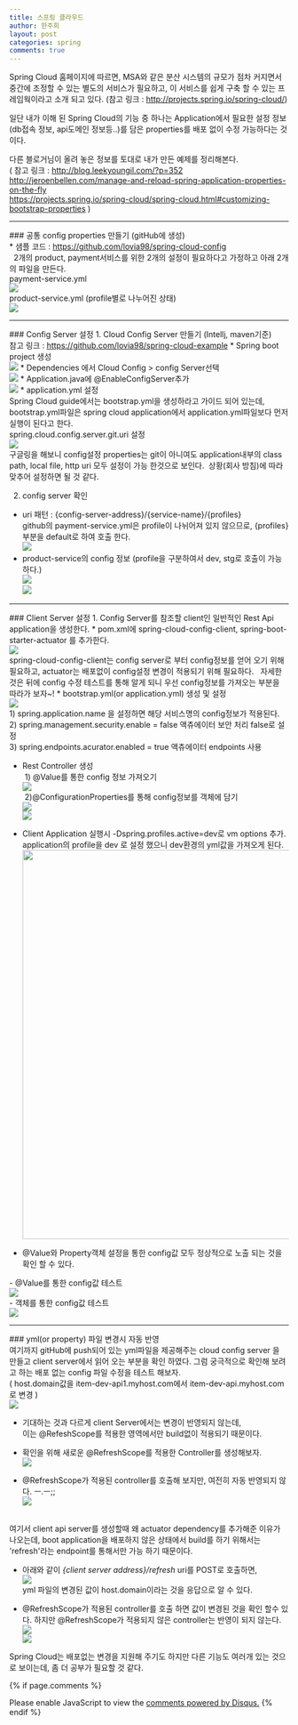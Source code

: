 ```yaml
---
title: 스프링 클라우드
author: 한주희
layout: post
categories: spring
comments: true
---
```


Spring Cloud 홈페이지에 따르면, MSA와 같은 분산 시스템의 규모가 점차 커지면서 중간에 조정할
수 있는 별도의 서비스가 필요하고, 이 서비스를 쉽게 구축 할 수 있는 프레임웍이라고 소개 되고 있다.
(참고 링크 : <a href="http://projects.spring.io/spring-cloud/" target="_blank">http://projects.spring.io/spring-cloud/</a>)

일단 내가 이해 된 Spring Cloud의 기능 중 하나는 Application에서 필요한 설정 정보(db접속 정보, api도메인 정보등..)를
담은 properties를 배포 없이 수정 가능하다는 것이다.

다른 블로거님이 올려 놓은 정보를 토대로 내가 만든 예제를 정리해본다.
<span class="font14">
<br>( 참고 링크 : <a href="http://blog.leekyoungil.com/?p=352">http://blog.leekyoungil.com/?p=352</a>
<br><a href="http://jeroenbellen.com/manage-and-reload-spring-application-properties-on-the-fly">
http://jeroenbellen.com/manage-and-reload-spring-application-properties-on-the-fly</a>
<br><a href="https://projects.spring.io/spring-cloud/spring-cloud.html#customizing-bootstrap-properties">https://projects.spring.io/spring-cloud/spring-cloud.html#customizing-bootstrap-properties</a></span> )

<hr>
### 공통 config properties 만들기 (gitHub에 생성)
<br><span class="font14">* 샘플 코드 : <a href="https://github.com/lovia98/spring-cloud-config" target="_blank">https://github.com/lovia98/spring-cloud-config</a></span>
<br>&nbsp;&nbsp;2개의 product, payment서비스를 위한 2개의 설정이 필요하다고 가정하고 아래 2개의 파일을
만든다.
<br><span class="font14"><bold>payment-service.yml</bold></span>
<br><img src="/studynote/assets/images/spring/spring_cloud_1.jpg">
<br><span class="font14"><bold>product-service.yml</bold> (profile별로 나누어진 상태)</span>
<br><img src="/studynote/assets/images/spring/spring_cloud_2.jpg">


<hr>
### Config Server 설정
 1. Cloud Config Server 만들기 (Intellj, maven기준)
<br><span class="font14">참고 링크 : <a href="https://github.com/lovia98/spring-cloud-example" target="_blank">https://github.com/lovia98/spring-cloud-example</a></span>
  * Spring boot project 생성
  <br><img src="/studynote/assets/images/spring/spring_cloud_3.jpg">
  * Dependencies 에서 <bold>Cloud Config > config Server<bold>선택
  <br><img src="/studynote/assets/images/spring/spring_cloud_4.jpg">
  * Application.java에 @EnableConfigServer추가
  <br><img src="/studynote/assets/images/spring/spring_cloud_5.jpg">
  * application.yml 설정
  <br>Spring Cloud guide에서는 bootstrap.yml을 생성하라고 가이드 되어 있는데, bootstrap.yml파일은
  spring cloud application에서 application.yml파일보다 먼저 실행이 된다고 한다.
  <br><span class="font14">spring.cloud.config.server.git.uri 설정</span>
  <br><img src="/studynote/assets/images/spring/spring_cloud_6.jpg">
  <br>구글링을 해보니 config설정 properties는 git이 아니여도 application내부의 class path, local file, http uri
  모두 설정이 가능 한것으로 보인다.&nbsp;&nbsp;상황(회사 방침)에 따라 맞추어 설정하면 될 것 같다.

 2. config server 확인
  * uri 패턴 : {config-server-address}/{service-name}/{profiles}
  <br>github의 payment-service.yml은 profile이 나뉘어져 있지 않으므로, {profiles}부분을 default로 하여 호출 한다.
  <br><img src="/studynote/assets/images/spring/spring_cloud_7.jpg">
  * product-service의 config 정보 (profile을 구분하여서 dev, stg로 호출이 가능하다.)
  <br><img src="/studynote/assets/images/spring/spring_cloud_8.jpg">
  <br><img src="/studynote/assets/images/spring/spring_cloud_9.jpg">

<hr>
### Client Server 설정
1. Config Server를 참조할 client인 일반적인 Rest Api application을 생성한다.
* pom.xml에 spring-cloud-config-client, spring-boot-starter-actuator 를 추가한다.
<br><img src="/studynote/assets/images/spring/spring_cloud_10.jpg">
<br>spring-cloud-config-client는 config server로 부터 config정보를 얻어 오기 위해 필요하고,
actuator는 배포없이 config설정 변경이 적용되기 위해 필요하다. &nbsp;&nbsp;자세한 것은 뒤에 config 수정 테스트를 통해
알게 되니 우선 config정보를 가져오는 부분을 따라가 보자~!
* bootstrap.yml(or application.yml) 생성 및 설정
<br><img src="/studynote/assets/images/spring/spring_cloud_11.jpg">
<br>1) spring.application.name 을 설정하면 해당 서비스명의 config정보가 적용된다.
<br>2) spring.management.security.enable = false 액츄에이터 보안 처리 false로 설정
<br>3) spring.endpoints.acurator.enabled = true 액츄에이터 endpoints 사용

* Rest Controller 생성
<br>&nbsp;1) @Value를 통한 config 정보 가져오기
<br><img src="/studynote/assets/images/spring/spring_cloud_12.jpg">
<br>&nbsp;2)@ConfigurationProperties를 통해 config정보를 객체에 담기
<br><img src="/studynote/assets/images/spring/spring_cloud_14.jpg">
<br><img src="/studynote/assets/images/spring/spring_cloud_15.jpg">

* Client Application 실행시 -Dspring.profiles.active=dev로 vm options 추가.
<br>application의 profile을 dev 로 설정 했으니 dev환경의 yml값을 가져오게 된다.
<br><img src="/studynote/assets/images/spring/spring_cloud_17.jpg" width="700">

* @Value와 Property객체 설정을 통한 config값 모두 정상적으로 노출 되는 것을 확인 할 수 있다.
<div class="row">
  <div class="4u 12u$(small)">
    <span class="font14">- @Value를 통한 config값 테스트</span>
    <br><img src="/studynote/assets/images/spring/spring_cloud_13.jpg">
  </div>
  <div class="6u 12u$(small)">
    <span class="font14">- 객체를 통한 config값 테스트</span>
    <br><img src="/studynote/assets/images/spring/spring_cloud_16.jpg">
  </div>
</div>

<hr>
### yml(or property) 파일 변경시 자동 반영
<br>여기까지 gitHub에 push되어 있는 yml파일을 제공해주는 cloud config server 을 만들고 client server에서 읽어 오는 부분을
확인 하였다. 그럼 궁극적으로 확인해 보려고 하는 배포 없는 config 파일 수정을 테스트 해보자.
<br><span class="font14">( host.domain값을 <bold>item-dev-api1</bold>.myhost.com에서 <bold>item-dev-api</bold>.myhost.com로 변경 )</span>
<br><img src="/studynote/assets/images/spring/spring_cloud_18.jpg">

* <span class="colorBlueLight">기대하는 것과 다르게 client Server에서는 변경이 반영되지 않는데,
<br>이는 @RefeshScope를 적용한 영역에서만 build없이 적용되기 때문이다.</span>

* 확인을 위해 새로운 @RefreshScope를 적용한 Controller를 생성해보자.
<br><img src="/studynote/assets/images/spring/spring_cloud_19.jpg">

* <span class="colorBlueLight">@RefreshScope가 적용된 controller를 호출해 보지만, 여전히 자동 반영되지 않다. ㅡ.ㅡ;;
<br><img src="/studynote/assets/images/spring/spring_cloud_20.jpg">
</span>
<br>여기서 client api server를 생성할때 왜 actuator dependency를 추가해준 이유가 나오는데,
boot application을 배포하지 않은 상태에서 build를 하기 위해서는 'refresh'라는 endpoint를 통해서만 가능 하기 때문이다.

* 아래와 같이 <i>{client server address}/refresh</i> uri를 POST로 호출하면,
<br><img src="/studynote/assets/images/spring/spring_cloud_21.jpg">
<br>yml 파일의 변경된 값이 host.domain이라는 것을 응답으로 알 수 있다.

* @RefreshScope가 적용된 controller를 호출 하면 값이 변경된 것을 확인 할수 있다.
하지만 @RefreshScope가 적용되지 않은 controller는 반영이 되지 않는다.
<br><img src="/studynote/assets/images/spring/spring_cloud_22.jpg">
<br><img src="/studynote/assets/images/spring/spring_cloud_20.jpg">


Spring Cloud는 배포없는 변경을 지원해 주기도 하지만 다른 기능도 여러개 있는 것으로 보이는데, 좀 더 공부가 필요할 것 같다.

{% if page.comments %}
<div id="disqus_thread"></div>
<script>

/**
*  RECOMMENDED CONFIGURATION VARIABLES: EDIT AND UNCOMMENT THE SECTION BELOW TO INSERT DYNAMIC VALUES FROM YOUR PLATFORM OR CMS.
*  LEARN WHY DEFINING THESE VARIABLES IS IMPORTANT: https://disqus.com/admin/universalcode/#configuration-variables*/
/*
var disqus_config = function () {
this.page.url = PAGE_URL;  // Replace PAGE_URL with your page's canonical URL variable
this.page.identifier = PAGE_IDENTIFIER; // Replace PAGE_IDENTIFIER with your page's unique identifier variable
};
*/
(function() { // DON'T EDIT BELOW THIS LINE
var d = document, s = d.createElement('script');
s.src = 'https://juhee-studynote.disqus.com/embed.js';
s.setAttribute('data-timestamp', +new Date());
(d.head || d.body).appendChild(s);
})();
</script>
<noscript>Please enable JavaScript to view the <a href="https://disqus.com/?ref_noscript">comments powered by Disqus.</a></noscript>
{% endif %}
